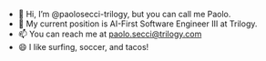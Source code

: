 - 👋 Hi, I’m @paolosecci-trilogy, but you can call me Paolo.
- 🌱 My current position is AI-First Software Engineer III at Trilogy.
- 📫 You can reach me at paolo.secci@trilogy.com
- 😄 I like surfing, soccer, and tacos!

<!---
paolosecci-trilogy/paolosecci-trilogy is a ✨ special ✨ repository because its `README.md` (this file) appears on your GitHub profile.
You can click the Preview link to take a look at your changes.
--->
